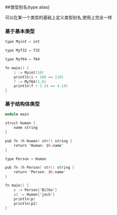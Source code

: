 ##类型别名(type alias)

可以在某一个类型的基础上定义类型别名,使用上完全一样

### 基于基本类型

```v
type Myint = int

type Myf32 = f32

type Myf64 = f64

fn main() {
	i := Myint(10)
	println(i + 100 == 110)
	f := Myf64(1.0)
	println(f + 3.14 == 4.14)
}

```

### 基于结构体类型

```v
module main

struct Human {
	name string
}

pub fn (h Human) str() string {
	return 'Human: $h.name'
}

type Person = Human

pub fn (h Person) str() string {
	return 'Person: $h.name'
}

fn main() {
	p := Person{'Bilbo'}
	p2 := Human{'jack'}
	println(p)
	println(p2)
}

```



